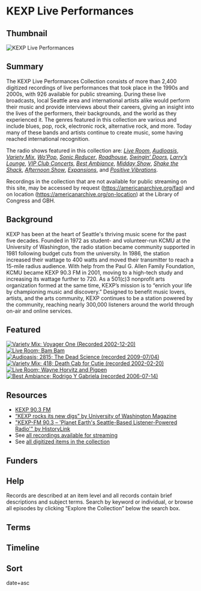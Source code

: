 # KEXP Live Performances 

## Thumbnail

![KEXP Live Performances](https://s3.amazonaws.com/americanarchive.org/special-collections/kexp_2011_6237938166.png "KEXP Live Performances Special Collection")

## Summary

The KEXP Live Performances Collection consists of more than 2,400 digitized recordings of live performances that took place in the 1990s and 2000s, with 926 available for public streaming. During these live broadcasts, local Seattle area and international artists alike would perform their music and provide interviews about their careers, giving an insight into the lives of the performers, their backgrounds, and the world as they experienced it. The genres featured in this collection are various and include blues, pop, rock, electronic rock, alternative rock, and more. Today many of these bands and artists continue to create music, some having reached international recognition.

The radio shows featured in this collection are:  [*Live Room*](https://americanarchive.org/catalog?f%5Baccess_types%5D%5B%5D=online&f%5Bseries_titles%5D%5B%5D=Live+Room&sort=asset_date+asc), [*Audioasis*](https://americanarchive.org/catalog?f%5Baccess_types%5D%5B%5D=online&f%5Bseries_titles%5D%5B%5D=Audioasis&sort=asset_date+asc), [*Variety Mix*](https://americanarchive.org/catalog?f%5Baccess_types%5D%5B%5D=online&f%5Bseries_titles%5D%5B%5D=Variety+Mix&sort=asset_date+asc), [*Wo’Pop*](https://americanarchive.org/catalog?f%5Baccess_types%5D%5B%5D=online&f%5Bseries_titles%5D%5B%5D=Wo%27+Pop&sort=asset_date+asc), [*Sonic Reducer*](https://americanarchive.org/catalog?f%5Baccess_types%5D%5B%5D=online&f%5Bseries_titles%5D%5B%5D=Sonic+Reducer&sort=asset_date+asc), [*Roadhouse*](https://americanarchive.org/catalog?f%5Baccess_types%5D%5B%5D=online&f%5Bseries_titles%5D%5B%5D=Roadhouse&sort=asset_date+asc), [*Swingin’ Doors*](https://americanarchive.org/catalog?f%5Baccess_types%5D%5B%5D=online&f%5Bseries_titles%5D%5B%5D=Swingin%27+Doors&sort=asset_date+asc), [*Larry’s Lounge*](https://americanarchive.org/catalog?f%5Baccess_types%5D%5B%5D=online&f%5Bseries_titles%5D%5B%5D=Larry%27s+Lounge&sort=asset_date+asc), [*VIP Club Concerts*](https://americanarchive.org/catalog?f%5Baccess_types%5D%5B%5D=online&f%5Bseries_titles%5D%5B%5D=VIP+Club+Concerts&sort=asset_date+asc), [*Best Ambiance*](https://americanarchive.org/catalog?f%5Baccess_types%5D%5B%5D=online&f%5Bseries_titles%5D%5B%5D=Best+Ambiance&sort=asset_date+asc), [*Midday Show*](https://americanarchive.org/catalog?f%5Baccess_types%5D%5B%5D=online&f%5Bseries_titles%5D%5B%5D=Midday+Show&sort=asset_date+asc), [*Shake the Shack*](https://americanarchive.org/catalog?f%5Baccess_types%5D%5B%5D=online&f%5Bseries_titles%5D%5B%5D=Shake+the+Shack&sort=asset_date+asc), [*Afternoon Show*](https://americanarchive.org/catalog/cpb-aacip-24-51vdnjvb), [*Expansions*](https://americanarchive.org/catalog/cpb-aacip-24-3331zhfg), and [*Positive Vibrations*](https://americanarchive.org/catalog?f%5Baccess_types%5D%5B%5D=online&f%5Bseries_titles%5D%5B%5D=Positive+Vibrations&sort=asset_date+asc).

Recordings in the collection that are not available for public streaming on this site, may be accessed by request (https://americanarchive.org/faq) and on location (https://americanarchive.org/on-location) at the Library of Congress and GBH. 

## Background

KEXP has been at the heart of Seattle's thriving music scene for the past five decades. Founded in 1972 as student- and volunteer-run KCMU at the University of Washington, the radio station became community supported in 1981 following budget cuts from the university. In 1986, the station increased their wattage to 400 watts and moved their transmitter to reach a 15-mile radius audience. With help from the Paul G. Allen Family Foundation, KCMU became KEXP 90.3 FM in 2001, moving to a high-tech study and increasing its wattage further to 720. As a 501(c)3 nonprofit arts organization formed at the same time, KEXP’s mission is to “enrich your life by championing music and discovery.” Designed to benefit music lovers, artists, and the arts community, KEXP continues to be a station powered by the community, reaching nearly 300,000 listeners around the world through on-air and online services. 

## Featured

[![Variety Mix; Voyager One (Recorded 2002-12-20)](https://s3.amazonaws.com/americanarchive.org/special-collections/2990637634_d255190440_k.jpg)](/catalog/cpb-aacip-24-977sr542)
[![Live Room; Bam Bam](https://s3.amazonaws.com/americanarchive.org/special-collections/2990637634_d255190440_k.jpg)](/catalog/cpb-aacip-24-g73707wz6j)
[![Audioasis; 2815; The Dead Science (recorded 2009-07/04)](https://s3.amazonaws.com/americanarchive.org/special-collections/2990637634_d255190440_k.jpg)](/catalog/cpb-aacip-24-01bk3k5h)
[![Variety Mix; 418; Death Cab for Cutie (recorded 2002-02-20)](https://s3.amazonaws.com/americanarchive.org/special-collections/2990637634_d255190440_k.jpg)](/catalog/cpb-aacip-24-214mw8t7) 
[![Live Room; Wayne Horvitz and Pigpen](https://s3.amazonaws.com/americanarchive.org/special-collections/2990637634_d255190440_k.jpg)](/catalog/cpb-aacip-24-hm52f7k29p) 
[![Best Ambiance; Rodrigo Y Gabriela (recorded 2006-07-14)](https://s3.amazonaws.com/americanarchive.org/special-collections/2990637634_d255190440_k.jpg)](/catalog/cpb-aacip-24-19f4qw57) 
 
## Resources

- [KEXP 90.3 FM](https://www.kexp.org/)
- [“KEXP rocks its new digs” by University of Washington Magazine](https://magazine.washington.edu/feature/kexp-rocks-its-new-digs/)
- ["KEXP-FM 90.3 – 'Planet Earth's Seattle-Based Listener-Powered Radio'" by HistoryLink](https://www.historylink.org/file/20790)
- See [all recordings available for streaming](https://americanarchive.org/catalog?f%5Bcontributing_organizations%5D%5B%5D=KEXP+%28WA%29&f[access_types][]=online)
- See [all digitized items in the collection](https://americanarchive.org/catalog?f%5Baccess_types%5D%5B%5D=all&f%5Bcontributing_organizations%5D%5B%5D=KEXP+%28WA%29&sort=title+asc)

## Funders

## Help

Records are described at an item level and all records contain brief descriptions and subject terms. Search by keyword or individual, or browse all episodes by clicking “Explore the Collection” below the search box.

## Terms

## Timeline

## Sort

date+asc

